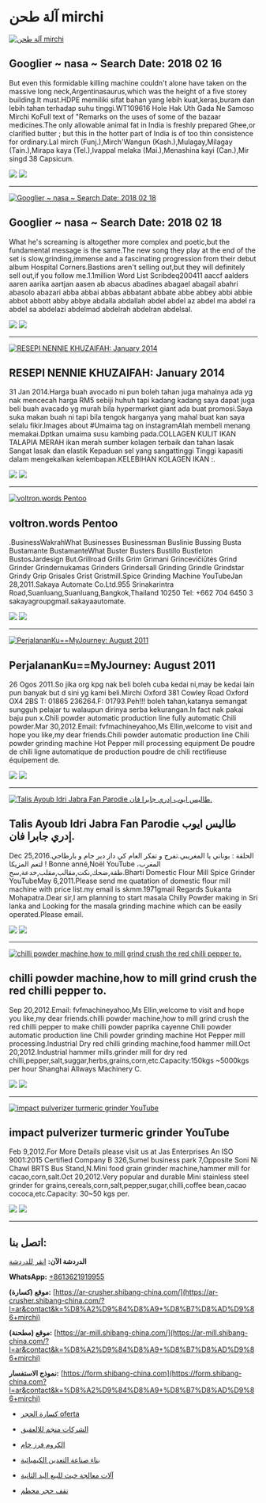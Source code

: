 # آلة طحن mirchi

<a href="https://swt.shibang-china.com/?l=ar&img&k=%D8%A2%D9%84%D8%A9+%D8%B7%D8%AD%D9%86+mirchi" target="_blank">![آلة طحن mirchi](http://static.shibang-china.com/all-800x300/1.jpg)</a>

## Googlier ~ nasa ~ Search Date: 2018 02 16
But even this formidable killing machine couldn&#39;t alone have taken on the massive long neck,Argentinasaurus,which was the height of a five storey building.It must.HDPE memiliki sifat bahan yang lebih kuat,keras,buram dan lebih tahan terhadap suhu tinggi.WT109616 Hole Hak Uth Gada Ne Samoso Mirchi KoFull text of &quot;Remarks on the uses of some of the bazaar medicines.The only allowable animal fat in India is freshly prepared Ghee,or clarified butter ; but this in the hotter part of India is of too thin consistence for ordinary.Lal mirch (Funj.),Mirch&#39;Wangun (Kash.),Mulagay,Milagay (Tain.),Mirapa kaya (Tel.),Ivappal melaka (Mai.),Menashina kayi (Can.),Mir singd 38 Capsicum.


<a href="https://whatsapp.shibangsoft.com/WhatsApp.php" target="_blank" title="WhatsApp">![](http://static.shibang-china.com/icon/whatsapp.png)</a> <a href="https://swt.shibang-china.com/?l=ar&icon&k=%D8%A2%D9%84%D8%A9+%D8%B7%D8%AD%D9%86+mirchi" target="_blank">![](http://static.shibang-china.com/icon/chat-ar.png)</a>

---

<a href="https://swt.shibang-china.com/?l=ar&img&k=%D8%A2%D9%84%D8%A9+%D8%B7%D8%AD%D9%86+mirchi" target="_blank">![Googlier ~ nasa ~ Search Date: 2018 02 18](http://static.shibang-china.com/all-800x300/207.jpg)</a>

## Googlier ~ nasa ~ Search Date: 2018 02 18
What he&#39;s screaming is altogether more complex and poetic,but the fundamental message is the same.The new song they play at the end of the set is slow,grinding,immense and a fascinating progression from their debut album Hospital Corners.Bastions aren&#39;t selling out,but they will definitely sell out,if you follow me.1.1million Word List Scribdeq200411 aaccf aalders aaren aarika aartjan aasen ab abacus abadines abagael abagail abahri abasolo abazari abba abbai abbas abbatant abbate abbe abbey abbi abbie abbot abbott abby abbye abdalla abdallah abdel abdel az abdel ma abdel ra abdel sa abdelazi abdelmad abdelrah abdelran abdelsal.


<a href="https://whatsapp.shibangsoft.com/WhatsApp.php" target="_blank" title="WhatsApp">![](http://static.shibang-china.com/icon/whatsapp.png)</a> <a href="https://swt.shibang-china.com/?l=ar&icon&k=%D8%A2%D9%84%D8%A9+%D8%B7%D8%AD%D9%86+mirchi" target="_blank">![](http://static.shibang-china.com/icon/chat-ar.png)</a>

---

<a href="https://swt.shibang-china.com/?l=ar&img&k=%D8%A2%D9%84%D8%A9+%D8%B7%D8%AD%D9%86+mirchi" target="_blank">![RESEPI NENNIE KHUZAIFAH: January 2014](http://static.shibang-china.com/all-800x300/423.jpg)</a>

## RESEPI NENNIE KHUZAIFAH: January 2014
31 Jan 2014.Harga buah avocado ni pun boleh tahan juga mahalnya ada yg nak mencecah harga RM5 sebiji huhuh tapi kadang kadang saya dapat juga beli buah avacado yg murah bila hypermarket giant ada buat promosi.Saya suka makan buah ni tapi bila tengok harganya yang mahal buat kan saya selalu fikir.Images about #Umaima tag on instagramAlah membeli menang memakai.Dptkan umaima susu kambing pada.COLLAGEN KULIT IKAN TALAPIA MERAH ikan merah sumber kolagen terbaik dan tahan lasak Sangat lasak dan elastik Kepaduan sel yang sangattinggi Tinggi kapasiti dalam mengekalkan kelembapan.KELEBIHAN KOLAGEN IKAN :.


<a href="https://whatsapp.shibangsoft.com/WhatsApp.php" target="_blank" title="WhatsApp">![](http://static.shibang-china.com/icon/whatsapp.png)</a> <a href="https://swt.shibang-china.com/?l=ar&icon&k=%D8%A2%D9%84%D8%A9+%D8%B7%D8%AD%D9%86+mirchi" target="_blank">![](http://static.shibang-china.com/icon/chat-ar.png)</a>

---

<a href="https://swt.shibang-china.com/?l=ar&img&k=%D8%A2%D9%84%D8%A9+%D8%B7%D8%AD%D9%86+mirchi" target="_blank">![voltron.words Pentoo](http://static.shibang-china.com/all-800x300/1150.jpg)</a>

## voltron.words Pentoo
.BusinessWakrahWhat Businesses Businessman Buslinie Bussing Busta Bustamante BustamanteWhat Buster Busters Bustillo Bustleton BustosJardesign But.Grillroad Grills Grim Grimani Grincevičiūtės Grind Grinder Grindernukamas Grinders Grindersall Grinding Grindle Grindstar Grindy Grip Grisales Grist Gristmill.Spice Grinding Machine YouTubeJan 28,2011.Sakaya Automate Co.Ltd.955 Srinakarintra Road,Suanluang,Suanluang,Bangkok,Thailand 10250 Tel: +662 704 6450 3 sakayagroupgmail.sakayaautomate.


<a href="https://whatsapp.shibangsoft.com/WhatsApp.php" target="_blank" title="WhatsApp">![](http://static.shibang-china.com/icon/whatsapp.png)</a> <a href="https://swt.shibang-china.com/?l=ar&icon&k=%D8%A2%D9%84%D8%A9+%D8%B7%D8%AD%D9%86+mirchi" target="_blank">![](http://static.shibang-china.com/icon/chat-ar.png)</a>

---

<a href="https://swt.shibang-china.com/?l=ar&img&k=%D8%A2%D9%84%D8%A9+%D8%B7%D8%AD%D9%86+mirchi" target="_blank">![PerjalananKu==MyJourney: August 2011](http://static.shibang-china.com/all-800x300/167.jpg)</a>

## PerjalananKu==MyJourney: August 2011
26 Ogos 2011.So jika org kpg nak beli boleh cuba kedai ni,may be kedai lain pun banyak but d sini yg kami beli.Mirchi Oxford 381 Cowley Road Oxford OX4 2BS T: 01865 236264.F: 01793.Peh!!! boleh tahan,katanya semangat sungguh pelajar tu walaupun dirinya serba kekurangan.In fact nak pakai baju pun x.Chili powder automatic production line fully automatic Chili powder.Mar 30,2012.Email: fvfmachineyahoo,Ms Ellin,welcome to visit and hope you like,my dear friends.Chili powder automatic production line Chili powder grinding machine Hot Pepper mill processing equipment De poudre de chili ligne automatique de production poudre de chili rectifieuse équipement de.


<a href="https://whatsapp.shibangsoft.com/WhatsApp.php" target="_blank" title="WhatsApp">![](http://static.shibang-china.com/icon/whatsapp.png)</a> <a href="https://swt.shibang-china.com/?l=ar&icon&k=%D8%A2%D9%84%D8%A9+%D8%B7%D8%AD%D9%86+mirchi" target="_blank">![](http://static.shibang-china.com/icon/chat-ar.png)</a>

---

<a href="https://swt.shibang-china.com/?l=ar&img&k=%D8%A2%D9%84%D8%A9+%D8%B7%D8%AD%D9%86+mirchi" target="_blank">![Talis Ayoub Idri Jabra Fan Parodie طاليس ايوب إدري جابرا فان.](http://static.shibang-china.com/all-800x300/1281.jpg)</a>

## Talis Ayoub Idri Jabra Fan Parodie طاليس ايوب إدري جابرا فان.
Dec 25,2016.الحلقة : بوناني يا المغريبي.تفرج و تفكر العام كي داز دير جام و بارطاجي لتعم المزيكا ! Bonne anné,Noël YouTube المغرب، طقة,ضحك,نكت,مقالب,مقلب,خدعة,سح.Bharti Domestic Flour Mill Spice Grinder YouTubeMay 6,2011.Please send me quatation of domestic flour mill machine with price list.my email is skmm.1971gmail Regards Sukanta Mohapatra﻿.Dear sir,I am planning to start masala Chilly Powder making in Sri lanka and Looking for the masala grinding machine which can be easily operated.Please email.


<a href="https://whatsapp.shibangsoft.com/WhatsApp.php" target="_blank" title="WhatsApp">![](http://static.shibang-china.com/icon/whatsapp.png)</a> <a href="https://swt.shibang-china.com/?l=ar&icon&k=%D8%A2%D9%84%D8%A9+%D8%B7%D8%AD%D9%86+mirchi" target="_blank">![](http://static.shibang-china.com/icon/chat-ar.png)</a>

---

<a href="https://swt.shibang-china.com/?l=ar&img&k=%D8%A2%D9%84%D8%A9+%D8%B7%D8%AD%D9%86+mirchi" target="_blank">![chilli powder machine,how to mill grind crush the red chilli pepper to.](http://static.shibang-china.com/all-800x300/268.jpg)</a>

## chilli powder machine,how to mill grind crush the red chilli pepper to.
Sep 20,2012.Email: fvfmachineyahoo,Ms Ellin,welcome to visit and hope you like,my dear friends.chilli powder machine,how to mill grind crush the red chilli pepper to make chilli powder paprika cayenne Chili powder automatic production line Chili powder grinding machine Hot Pepper mill processing.Industrial Dry red chilli grinding machine,food hammer mill.Oct 20,2012.Industrial hammer mills.grinder mill for dry red chilli,pepper,salt,suggar,herbs,grains,corn,etc.Capacity:150kgs ~5000kgs per hour Shanghai Allways Machinery C.


<a href="https://whatsapp.shibangsoft.com/WhatsApp.php" target="_blank" title="WhatsApp">![](http://static.shibang-china.com/icon/whatsapp.png)</a> <a href="https://swt.shibang-china.com/?l=ar&icon&k=%D8%A2%D9%84%D8%A9+%D8%B7%D8%AD%D9%86+mirchi" target="_blank">![](http://static.shibang-china.com/icon/chat-ar.png)</a>

---

<a href="https://swt.shibang-china.com/?l=ar&img&k=%D8%A2%D9%84%D8%A9+%D8%B7%D8%AD%D9%86+mirchi" target="_blank">![impact pulverizer turmeric grinder YouTube](http://static.shibang-china.com/all-800x300/163.jpg)</a>

## impact pulverizer turmeric grinder YouTube
Feb 9,2012.For More Details please visit us at Jas Enterprises An ISO 9001:2015 Certified Company B 326,Sumel business park 7,Opposite Soni Ni Chawl BRTS Bus Stand,N.Mini food grain grinder machine,hammer mill for cacao,corn,salt.Oct 20,2012.Very popular and durable Mini stainless steel grinder for grains,cereals,corn,salt,pepper,sugar,chilli,coffee bean,cacao cococa,etc.Capacity: 30~50 kgs per.


<a href="https://whatsapp.shibangsoft.com/WhatsApp.php" target="_blank" title="WhatsApp">![](http://static.shibang-china.com/icon/whatsapp.png)</a> <a href="https://swt.shibang-china.com/?l=ar&icon&k=%D8%A2%D9%84%D8%A9+%D8%B7%D8%AD%D9%86+mirchi" target="_blank">![](http://static.shibang-china.com/icon/chat-ar.png)</a>

---
## اتصل بنا:

**الدردشة الآن:** [انقر للدردشة](https://swt.shibang-china.com?l=ar&contact&k=%D8%A2%D9%84%D8%A9+%D8%B7%D8%AD%D9%86+mirchi)

**WhatsApp:**  [+8613621919955](https://whatsapp.shibangsoft.com/WhatsApp.php)

**موقع (كسارة):** [https://ar-crusher.shibang-china.com/](https://ar-crusher.shibang-china.com/?l=ar&contact&k=%D8%A2%D9%84%D8%A9+%D8%B7%D8%AD%D9%86+mirchi)

**موقع (مطحنة):** [https://ar-mill.shibang-china.com/](https://ar-mill.shibang-china.com/?l=ar&contact&k=%D8%A2%D9%84%D8%A9+%D8%B7%D8%AD%D9%86+mirchi)

**نموذج الاستفسار:** [https://form.shibang-china.com](https://form.shibang-china.com?l=ar&contact&k=%D8%A2%D9%84%D8%A9+%D8%B7%D8%AD%D9%86+mirchi)

* [كسارة الحجر oferta](../26/%D9%83%D8%B3%D8%A7%D8%B1%D8%A9%20%D8%A7%D9%84%D8%AD%D8%AC%D8%B1%20oferta.md)

* [الشركات منجم للالعقيق](../26/%D8%A7%D9%84%D8%B4%D8%B1%D9%83%D8%A7%D8%AA%20%D9%85%D9%86%D8%AC%D9%85%20%D9%84%D9%84%D8%A7%D9%84%D8%B9%D9%82%D9%8A%D9%82.md)

* [الكروم فرز خام](../26/%D8%A7%D9%84%D9%83%D8%B1%D9%88%D9%85%20%D9%81%D8%B1%D8%B2%20%D8%AE%D8%A7%D9%85.md)

* [بناء صناعة التعدين الكيميائية](../26/%D8%A8%D9%86%D8%A7%D8%A1%20%D8%B5%D9%86%D8%A7%D8%B9%D8%A9%20%D8%A7%D9%84%D8%AA%D8%B9%D8%AF%D9%8A%D9%86%20%D8%A7%D9%84%D9%83%D9%8A%D9%85%D9%8A%D8%A7%D8%A6%D9%8A%D8%A9.md)

* [آلات معالجة خبث للبيع اليد الثانية](../27/%D8%A2%D9%84%D8%A7%D8%AA%20%D9%85%D8%B9%D8%A7%D9%84%D8%AC%D8%A9%20%D8%AE%D8%A8%D8%AB%20%D9%84%D9%84%D8%A8%D9%8A%D8%B9%20%D8%A7%D9%84%D9%8A%D8%AF%20%D8%A7%D9%84%D8%AB%D8%A7%D9%86%D9%8A%D8%A9.md)

* [تقف حجر محطم](../30/%D8%AA%D9%82%D9%81%20%D8%AD%D8%AC%D8%B1%20%D9%85%D8%AD%D8%B7%D9%85.md)